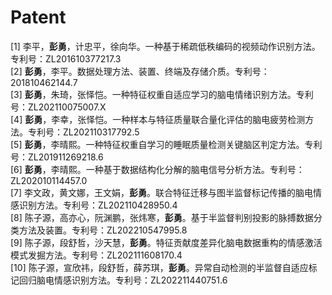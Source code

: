 ---
---

# Patent

[1] 李平，**彭勇**，计忠平，徐向华。一种基于稀疏低秩编码的视频动作识别方法。专利号：ZL201610377217.3   
[2] **彭勇**，李平。数据处理方法、装置、终端及存储介质。专利号：201810462144.7   
[3] **彭勇**，朱琦，张怿恺。一种特征权重自适应学习的脑电情绪识别方法。专利号：ZL202110075007.X  
[4] **彭勇**，李幸，张怿恺。一种样本与特征质量联合量化评估的脑电疲劳检测方法。专利号：ZL202110317792.5  
[5] **彭勇**，李晴熙。一种特征权重自学习的睡眠质量检测关键脑区判定方法。专利号：ZL201911269218.6   
[6] **彭勇**，李晴熙。一种基于数据结构化分解的脑电信号分析方法。专利号：ZL202010114457.0   
[7]	李文政，黄文娜，王文娟，**彭勇**。联合特征迁移与图半监督标记传播的脑电情感识别方法。专利号：ZL202110428950.4   
[8] 陈子源，高亦心，阮渊鹏，张炜寒，**彭勇**。基于半监督判别投影的脉搏数据分类方法及装置。专利号：ZL202210547995.8   
[9]	陈子源，段舒哲，沙天慧，**彭勇**。特征贡献度差异化脑电数据重构的情感激活模式发掘方法。专利号：ZL202111608170.4   
[10]	陈子源，宣欣祎，段舒哲，薛苏琪，**彭勇**。异常自动检测的半监督自适应标记回归脑电情感识别方法。专利号：ZL202211440751.6
